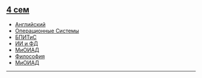 ## [4 сем](https://github.com/l1ratch/WC_BISO/tree/main/4_sem)<br>
- [Английский](https://github.com/l1ratch/WC_BISO/tree/main/4_sem/English)<br>
- [Операционные Системы](https://github.com/l1ratch/WC_BISO/tree/main/4_sem/OS)<br>
- [БПИТиС](https://github.com/l1ratch/WC_BISO/tree/main/4_sem/БПИТиС)<br>
- [ИИ и ФД](https://github.com/l1ratch/WC_BISO/tree/main/4_sem/ИИ_и_Большие_Данные)<br>
- [МиОИАД](https://github.com/l1ratch/WC_BISO/tree/main/4_sem/МиОИАД)<br>
- [Философия](https://github.com/l1ratch/WC_BISO/tree/main/4_sem/Философия)<br>
- [МиОИАД](https://github.com/l1ratch/WC_BISO/tree/main/4_sem/МиОИАД)<br>
<hr>
